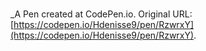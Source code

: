 # 
 _A Pen created at CodePen.io. Original URL: [https://codepen.io/Hdenisse9/pen/RzwrxY](https://codepen.io/Hdenisse9/pen/RzwrxY).

 